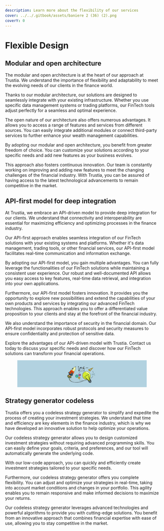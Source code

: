 ```yaml
---
description: Learn more about the flexibility of our services
cover: ../../.gitbook/assets/baniere 2 (36) (2).png
coverY: 0
---
```


# Flexible Design

## Modular and open architecture&#x20;

The modular and open architecture is at the heart of our approach at Trustia. We understand the importance of flexibility and adaptability to meet the evolving needs of our clients in the finance world.

Thanks to our modular architecture, our solutions are designed to seamlessly integrate with your existing infrastructure. Whether you use specific data management systems or trading platforms, our FinTech tools adjust perfectly for a seamless and optimal experience.

The open nature of our architecture also offers numerous advantages. It allows you to access a range of features and services from different sources. You can easily integrate additional modules or connect third-party services to further enhance your wealth management capabilities.

By adopting our modular and open architecture, you benefit from greater freedom of choice. You can customize your solutions according to your specific needs and add new features as your business evolves.

This approach also fosters continuous innovation. Our team is constantly working on improving and adding new features to meet the changing challenges of the financial industry. With Trustia, you can be assured of having access to the latest technological advancements to remain competitive in the market.

## API-first model for deep integration

At Trustia, we embrace an API-driven model to provide deep integration for our clients. We understand that connectivity and interoperability are essential for maximizing efficiency and optimizing processes in the finance industry.

Our API-first approach enables seamless integration of our FinTech solutions with your existing systems and platforms. Whether it's data management, trading tools, or other financial services, our API-first model facilitates real-time communication and information exchange.

By adopting our API-first model, you gain multiple advantages. You can fully leverage the functionalities of our FinTech solutions while maintaining a consistent user experience. Our robust and well-documented API allows you easy access to key features, real-time data retrieval, and integration into your own applications.

Furthermore, our API-first model fosters innovation. It provides you the opportunity to explore new possibilities and extend the capabilities of your own products and services by integrating our advanced FinTech technologies. This approach enables you to offer a differentiated value proposition to your clients and stay at the forefront of the financial industry.

We also understand the importance of security in the financial domain. Our API-first model incorporates robust protocols and security measures to ensure confidentiality and protection of sensitive data.

Explore the advantages of our API-driven model with Trustia. Contact us today to discuss your specific needs and discover how our FinTech solutions can transform your financial operations.

<figure><img src="../../.gitbook/assets/baniere 2 (31) (1).png" alt=""><figcaption></figcaption></figure>

## Strategy generator codeless

Trustia offers you a codeless strategy generator to simplify and expedite the process of creating your investment strategies. We understand that time and efficiency are key elements in the finance industry, which is why we have developed an innovative solution to help optimize your operations.

Our codeless strategy generator allows you to design customized investment strategies without requiring advanced programming skills. You can easily define your goals, criteria, and preferences, and our tool will automatically generate the underlying code.

With our low-code approach, you can quickly and efficiently create investment strategies tailored to your specific needs.

Furthermore, our codeless strategy generator offers you complete flexibility. You can adjust and optimize your strategies in real-time, taking into account market conditions and changes in your portfolio. This agility enables you to remain responsive and make informed decisions to maximize your returns.

Our codeless strategy generator leverages advanced technologies and powerful algorithms to provide you with cutting-edge solutions. You benefit from an innovative approach that combines financial expertise with ease of use, allowing you to stay competitive in the market.
